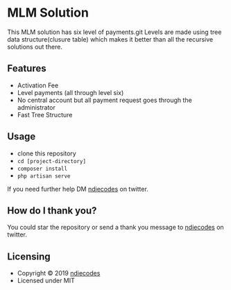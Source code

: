 
# MLM Solution

This MLM solution has six level of payments.git
Levels are made using tree data structure(clusure table) which makes it better than all the recursive solutions out there.


## Features

- Activation Fee
- Level payments (all through level six)
- No central account but all payment request goes through the administrator
- Fast Tree Structure

## Usage

- clone this repository
- `cd [project-directory]`
- `composer install`
- `php artisan serve`

If you need further help DM [ndiecodes](https://twitter.com/ndiecodes) on twitter.


## How do I thank you?

You could star the repository or send a thank you message to [ndiecodes](https://twitter.com/ndiecodes) on twitter.

## Licensing

* Copyright © 2019  [ndiecodes](https://twitter.com/ndiecodes)
* Licensed under MIT

